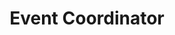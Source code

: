 ---
path: "/team/kristin-martin"
order: 12
name: "Kristin Martin"
title: "Event Coordinator"
photo: "/images/volunteers/kristin.jpg"
facebook: "https://www.facebook.com/jakekristin"
instagram: "https://www.instagram.com/kristinmartin1090/"
category: "Team"
---